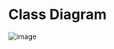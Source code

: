 # Class Diagram
![image](https://github.com/QuyBauTroi/Java23/assets/128293721/579a7020-20a6-49ca-9f3f-c0d0d1e6b9e8)


